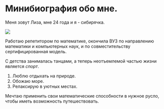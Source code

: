 # Минибиография обо мне.
Меня зовут Лиза, мне 24 года и я - сибирячка.

![](C:\Users\Lenovo\Desktop\моё\profile.png)

Работаю репетитором по математике, окончила ВУЗ по направлению математики и компьютерных наук, и по совместительству сертифицированная модель.

С детства занималась танцами, а теперь неотъемлемой частью жизни является *спорт*. 

1. Люблю отдыхать на природе.
2. Обожаю море.
3. Релаксирую в уютных местах.

Мечтаю применить свои математические способности в нужное русло, чтобы иметь возможность путешествовать. 